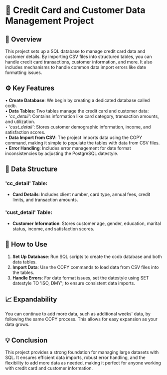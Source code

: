 # 🏦 Credit Card and Customer Data Management Project

## 📜 Overview

This project sets up a SQL database to manage credit card data and customer details. By importing CSV files into structured tables, you can handle credit card transactions, customer information, and more. It also includes mechanisms to handle common data import errors like date formatting issues.

## ⚙️ Key Features

• **Create Database**: We begin by creating a dedicated database called ccdb. </br>
• **Data Tables**: Two tables manage the credit card and customer data: </br>
  ‣ *'cc_detail'*: Contains information like card category, transaction amounts, and utilization. </br>
  ‣ *'cust_detail'*: Stores customer demographic information, income, and satisfaction scores.</br>
• **Data Import from CSV**: The project imports data using the COPY command, making it simple to populate the tables with data from CSV files.</br>
• **Error Handling**: Includes error management for date format inconsistencies by adjusting the PostgreSQL datestyle.</br>

## 📂 Data Structure

### **'cc_detail' Table**:</br>
- **Card Details**: Includes client number, card type, annual fees, credit limits, and transaction amounts.</br>
### **'cust_detail' Table**:</br> 
- **Customer Information**: Stores customer age, gender, education, marital status, income, and satisfaction scores.</br>

## 🚀 How to Use

1. **Set Up Database**: Run SQL scripts to create the ccdb database and both data tables.</br>
2. **Import Data**: Use the COPY commands to load data from CSV files into the tables.</br>
3. **Handle Errors**: For date format issues, set the datestyle using SET datestyle TO 'ISO, DMY'; to ensure consistent data imports.</br>

## 📈 Expandability
You can continue to add more data, such as additional weeks' data, by following the same COPY process. This allows for easy expansion as your data grows.

## 💡 Conclusion
This project provides a strong foundation for managing large datasets with SQL. It ensures efficient data imports, robust error handling, and the flexibility to add more data as needed, making it perfect for anyone working with credit card and customer information.
